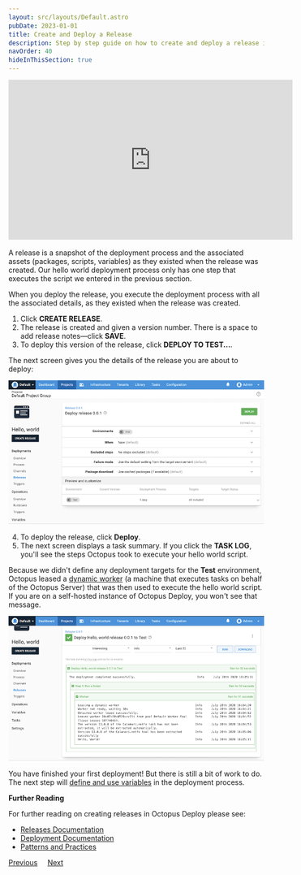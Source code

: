```yaml
---
layout: src/layouts/Default.astro
pubDate: 2023-01-01
title: Create and Deploy a Release
description: Step by step guide on how to create and deploy a release in Octopus Deploy
navOrder: 40
hideInThisSection: true
---
```


<iframe width="560" height="315" src="https://www.youtube.com/embed/syfl59pR4ZU" frameborder="0" allow="accelerometer; autoplay; encrypted-media; gyroscope; picture-in-picture" allowfullscreen></iframe>

A release is a snapshot of the deployment process and the associated assets (packages, scripts, variables) as they existed when the release was created. Our hello world deployment process only has one step that executes the script we entered in the previous section.

When you deploy the release, you execute the deployment process with all the associated details, as they existed when the release was created.

1. Click **CREATE RELEASE**.
1. The release is created and given a version number. There is a space to add release notes—click **SAVE**.
1. To deploy this version of the release, click **DEPLOY TO TEST...**.

The next screen gives you the details of the release you are about to deploy:

![Deploy release screen in the Octopus Web Portal](images/deploy-release.png "width=500")

4. To deploy the release, click **Deploy**.
5. The next screen displays a task summary. If you click the **TASK LOG**, you'll see the steps Octopus took to execute your hello world script.

Because we didn't define any deployment targets for the **Test** environment, Octopus leased a [dynamic worker](/docs/infrastructure/workers/dynamic-worker-pools.md#on-demand) (a machine that executes tasks on behalf of the Octopus Server) that was then used to execute the hello world script.  If you are on a self-hosted instance of Octopus Deploy, you won't see that message.

![The results of the Hello world deployment](images/deployed-release.png "width=500")

You have finished your first deployment!  But there is still a bit of work to do.  The next step will [define and use variables](/docs/getting-started/first-deployment/define-and-use-variables.md) in the deployment process.

**Further Reading**

For further reading on creating releases in Octopus Deploy please see:

- [Releases Documentation](/docs/releases/)
- [Deployment Documentation](/docs/deployments/)
- [Patterns and Practices](/docs/deployments/patterns/)

<span><a class="btn btn-secondary" href="/docs/getting-started/first-deployment/define-the-deployment-process">Previous</a></span>&nbsp;&nbsp;&nbsp;&nbsp;&nbsp;<span><a class="btn btn-success" href="/docs/getting-started/first-deployment/define-and-use-variables">Next</a></span>

